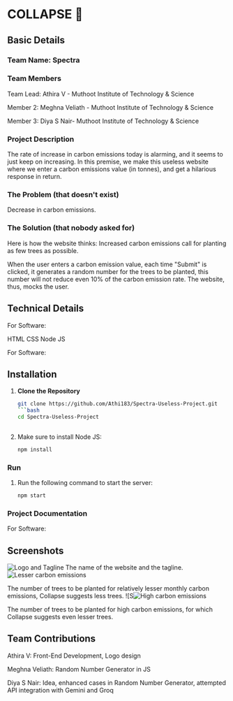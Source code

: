 # COLLAPSE 🎯
## Basic Details
### Team Name: Spectra                    
  
### Team Members
Team Lead: Athira V - Muthoot Institute of Technology &  Science                                                                                                                                                                                
  
Member 2: Meghna Veliath - Muthoot Institute of Technology &  Science                   
  
Member 3: Diya S Nair- Muthoot Institute of Technology &  Science  

### Project Description
The rate of increase in carbon emissions today is alarming, and it seems to just keep on increasing. In this premise, we make this useless website where we enter a carbon emissions value (in tonnes), and get a hilarious response in return.                               

### The Problem (that doesn't exist)
Decrease in carbon emissions.

### The Solution (that nobody asked for)
Here is how the website thinks:
Increased carbon emissions call for planting as few trees as possible.                                  
  
  
When the user enters a carbon emission value, each time "Submit" is clicked, it generates a random number for the trees to be planted, this number will not reduce even 10% of the carbon emission rate. The website, thus, mocks the user. 
## Technical Details
For Software:

HTML
CSS
Node JS                                     
                                    
  
For Software:

## Installation                    
  

1. **Clone the Repository**
   ```bash 
   git clone https://github.com/Athi183/Spectra-Useless-Project.git                                                   
   ```bash
   cd Spectra-Useless-Project                                                        
                       
3. Make sure to install Node JS:
   ```bash
   npm install


### Run

1. Run the following command to start the server:
    ```bash
   npm start
   

### Project Documentation
For Software:

## Screenshots 
![Logo and Tagline](https://github.com/user-attachments/assets/eb44d046-837e-4900-afbc-af5c1fcb3a27)
The name of the website and the tagline.                                                                                                                     
![Lesser carbon emissions](https://github.com/user-attachments/assets/58d7dc7e-39cc-4164-a6fe-76c14a3b85c2)

The number of trees to be planted for relatively lesser monthly carbon emissions, Collapse suggests less trees. 
![S![High carbon emissions](https://github.com/user-attachments/assets/61a984b8-aa89-45bb-ba70-a25a32b0cfa3)

The number of trees to be planted for high carbon emissions, for which Collapse suggests even lesser trees.


## Team Contributions
<p>Athira V: Front-End Development, Logo design </p>
<p> Meghna Veliath: Random Number Generator in JS</p>
<p> Diya S Nair: Idea, enhanced cases in Random Number Generator, attempted API integration with Gemini and Groq </p>
